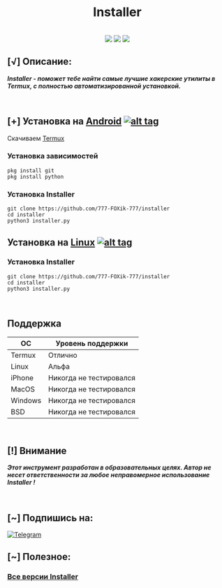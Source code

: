<h1 align="center">Installer</h1>

<p align="center">
<br>
  <img src="https://img.shields.io/badge/Автор-FOXik-purple?style=flat-square">
  <img src="https://img.shields.io/badge/Открытый%20код-Да-cyan?style=flat-square">
  <img src="https://img.shields.io/badge/Написано%20на-Python-blue?style=flat-square">
</p>

## [√] Описание:

***Installer - поможет тебе найти самые лучшие хакерские утилиты в Termux,
с полностью автоматизированной установкой.***

<br>

## [+] Установка на [Android](https://wikipedia.org/wiki/Android) [![alt tag](https://cdn1.iconfinder.com/data/icons/logotypes/32/android-32.png)](https://fr.wikipedia.org/wiki/Android)
 
Скачиваем [Termux](https://play.google.com/store/apps/details?id=com.termux)

### Установка зависимостей

```
pkg install git
pkg install python
``` 

### Установка Installer

``` 
git clone https://github.com/777-FOXik-777/installer
cd installer
python3 installer.py
``` 

## Установка на [Linux](https://wikipedia.org/wiki/Linux) [![alt tag](http://icons.iconarchive.com/icons/dakirby309/simply-styled/32/OS-Linux-icon.png)](https://fr.wikipedia.org/wiki/Linux)

### Установка Installer

```
git clone https://github.com/777-FOXik-777/installer
cd installer
python3 installer.py
``` 





<br>

## Поддержка

ОС         | Уровень поддержки
-----------|--------------
Termux     | Отлично
Linux      | Альфа
iPhone     | Никогда не тестировался
MacOS      | Никогда не тестировался
Windows    | Никогда не тестировался
BSD        | Никогда не тестировался

<br>

## [!] Внимание

***Этот инструмент разработан в образовательных целях. Автор не несет ответственности за любое неправомерное использование Installer !***

<br>

## [~] Подпишись на:

[![Telegram](https://img.shields.io/badge/Telegram-SYPEXHACK-indigo?style=for-the-badge&logo=telegram)](https://t.me/+1MZLhFv1sMJjZmFi)
<br>

## [~] Полезное:

### [Все версии Installer](https://github.com/777-FOXik-777/installer/releases)
